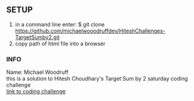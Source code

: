 ## SETUP
1) in a command line enter: $ git clone https://github.com/michaelwooodruffdev/HiteshChallenges-TargetSumby2.git <br>
2) copy path of html file into a browser


### INFO
Name: Michael Woodruff <br>
this is a solution to Hitesh Choudhary's Target Sum by 2 saturday coding challenge <br>
[link to coding challenge](https://www.youtube.com/watch?v=HJxQUDaNOgI)